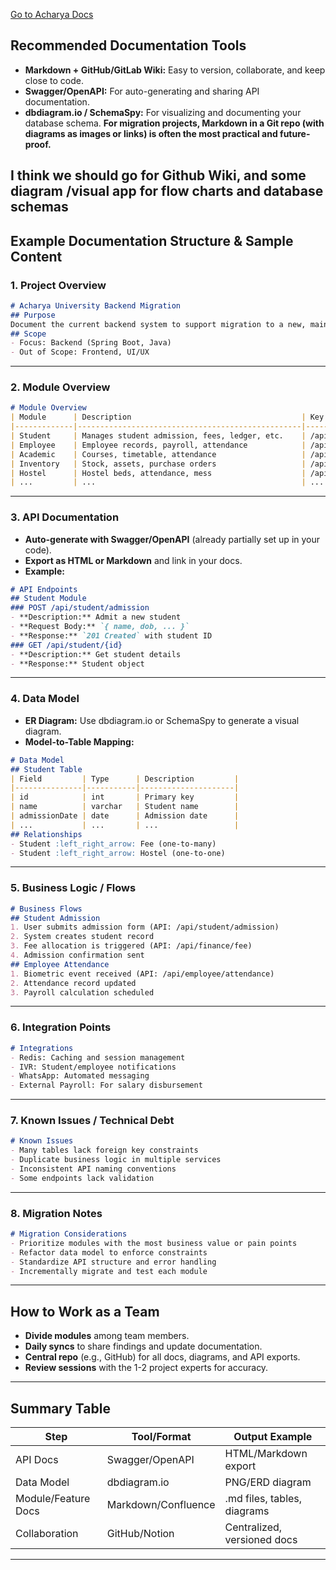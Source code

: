 [Go to Acharya Docs](Home.md)


## **Recommended Documentation Tools**
- **Markdown + GitHub/GitLab Wiki:**
  Easy to version, collaborate, and keep close to code.
- **Swagger/OpenAPI:**
  For auto-generating and sharing API documentation.
- **dbdiagram.io / SchemaSpy:**
  For visualizing and documenting your database schema.
**For migration projects, Markdown in a Git repo (with diagrams as images or links) is often the most practical and future-proof.**
  
I think we should go for Github Wiki, and some diagram /visual app for flow charts and database schemas
---
## **Example Documentation Structure & Sample Content**
### 1. **Project Overview**
```markdown
# Acharya University Backend Migration
## Purpose
Document the current backend system to support migration to a new, maintainable architecture.
## Scope
- Focus: Backend (Spring Boot, Java)
- Out of Scope: Frontend, UI/UX
```
---
### 2. **Module Overview**
```markdown
# Module Overview
| Module      | Description                                      | Key Endpoints (example)         |
|-------------|--------------------------------------------------|---------------------------------|
| Student     | Manages student admission, fees, ledger, etc.    | /api/student/**                 |
| Employee    | Employee records, payroll, attendance            | /api/employee/**                |
| Academic    | Courses, timetable, attendance                   | /api/academic/**                |
| Inventory   | Stock, assets, purchase orders                   | /api/inventory/**               |
| Hostel      | Hostel beds, attendance, mess                    | /api/hostel/**                  |
| ...         | ...                                              | ...                             |
```
---
### 3. **API Documentation**
- **Auto-generate with Swagger/OpenAPI** (already partially set up in your code).
- **Export as HTML or Markdown** and link in your docs.
- **Example:**
```markdown
# API Endpoints
## Student Module
### POST /api/student/admission
- **Description:** Admit a new student
- **Request Body:** `{ name, dob, ... }`
- **Response:** `201 Created` with student ID
### GET /api/student/{id}
- **Description:** Get student details
- **Response:** Student object
```
---
### 4. **Data Model**
- **ER Diagram:** Use dbdiagram.io or SchemaSpy to generate a visual diagram.
- **Model-to-Table Mapping:**
```markdown
# Data Model
## Student Table
| Field         | Type      | Description         |
|---------------|-----------|---------------------|
| id            | int       | Primary key         |
| name          | varchar   | Student name        |
| admissionDate | date      | Admission date      |
| ...           | ...       | ...                 |
## Relationships
- Student :left_right_arrow: Fee (one-to-many)
- Student :left_right_arrow: Hostel (one-to-one)
```
---
### 5. **Business Logic / Flows**
```markdown
# Business Flows
## Student Admission
1. User submits admission form (API: /api/student/admission)
2. System creates student record
3. Fee allocation is triggered (API: /api/finance/fee)
4. Admission confirmation sent
## Employee Attendance
1. Biometric event received (API: /api/employee/attendance)
2. Attendance record updated
3. Payroll calculation scheduled
```
---
### 6. **Integration Points**
```markdown
# Integrations
- Redis: Caching and session management
- IVR: Student/employee notifications
- WhatsApp: Automated messaging
- External Payroll: For salary disbursement
```
---
### 7. **Known Issues / Technical Debt**
```markdown
# Known Issues
- Many tables lack foreign key constraints
- Duplicate business logic in multiple services
- Inconsistent API naming conventions
- Some endpoints lack validation
```
---
### 8. **Migration Notes**
```markdown
# Migration Considerations
- Prioritize modules with the most business value or pain points
- Refactor data model to enforce constraints
- Standardize API structure and error handling
- Incrementally migrate and test each module
```
---
## **How to Work as a Team**
- **Divide modules** among team members.
- **Daily syncs** to share findings and update documentation.
- **Central repo** (e.g., GitHub) for all docs, diagrams, and API exports.
- **Review sessions** with the 1-2 project experts for accuracy.
---
## **Summary Table**
| Step                | Tool/Format         | Output Example                |
|---------------------|--------------------|-------------------------------|
| API Docs            | Swagger/OpenAPI    | HTML/Markdown export          |
| Data Model          | dbdiagram.io       | PNG/ERD diagram               |
| Module/Feature Docs | Markdown/Confluence| .md files, tables, diagrams   |
| Collaboration       | GitHub/Notion      | Centralized, versioned docs   |
---
